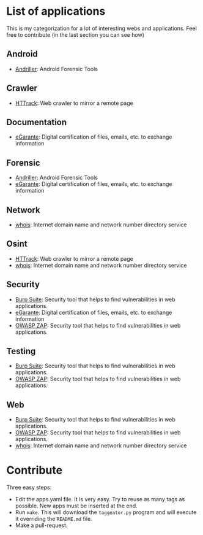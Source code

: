 # List of applications

This is my categorization for a lot of interesting webs and applications. Feel
free to contribute (in the last section you can see how)


## Android
- [Andriller](https://www.andriller.com/): Android Forensic Tools

## Crawler
- [HTTrack](https://www.httrack.com/): Web crawler to mirror a remote page

## Documentation
- [eGarante](https://www.egarante.com/): Digital certification of files, emails, etc. to exchange information

## Forensic
- [Andriller](https://www.andriller.com/): Android Forensic Tools
- [eGarante](https://www.egarante.com/): Digital certification of files, emails, etc. to exchange information

## Network
- [whois](http://www.manpagez.com/man/1/whois/): Internet domain name and network number directory service

## Osint
- [HTTrack](https://www.httrack.com/): Web crawler to mirror a remote page
- [whois](http://www.manpagez.com/man/1/whois/): Internet domain name and network number directory service

## Security
- [Burp Suite](https://portswigger.net/burp): Security tool that helps to find vulnerabilities in web applications.
- [eGarante](https://www.egarante.com/): Digital certification of files, emails, etc. to exchange information
- [OWASP ZAP](https://www.owasp.org/index.php/OWASP_Zed_Attack_Proxy_Project): Security tool that helps to find vulnerabilities in web applications.

## Testing
- [Burp Suite](https://portswigger.net/burp): Security tool that helps to find vulnerabilities in web applications.
- [OWASP ZAP](https://www.owasp.org/index.php/OWASP_Zed_Attack_Proxy_Project): Security tool that helps to find vulnerabilities in web applications.

## Web
- [Burp Suite](https://portswigger.net/burp): Security tool that helps to find vulnerabilities in web applications.
- [OWASP ZAP](https://www.owasp.org/index.php/OWASP_Zed_Attack_Proxy_Project): Security tool that helps to find vulnerabilities in web applications.
- [whois](http://www.manpagez.com/man/1/whois/): Internet domain name and network number directory service


# Contribute

Three easy steps:

- Edit the apps.yaml file. It is very easy. Try to reuse as many tags as
  possible. New apps must be inserted at the end.
- Run `make`. This will download the `taggeator.py` program and will execute it
  overriding the `README.md` file.
- Make a pull-request.
